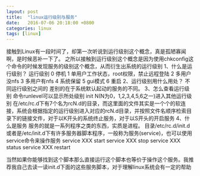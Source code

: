```yaml
---
layout: post
title:  "linux运行级别与服务"
date:   2016-07-06 20:18:00 +0800
categories: linux
tags: [linux]
---
```


接触到Linux有一段时间了，却第一次听说到运行级别这个概念，真是孤陋寡闻啊，是时候恶补一下了。
之所以接触到运行级别这个概念是因为使用chkconfig这个命令的时候发现服务的级别这个概念，从而衍生出系统的运行级别
1、什么是运行级别？
运行级别
0 停机
1 单用户工作状态，root权限，禁止远程登陆
2 多用户没nfs
3 多用户有nfs
4 系统保留
5 gui模式
6 重启
2、运行级别用什么用处？
不同运行级别之间的 差别的在于系统默认起动的服务的不同。
3、怎么查看运行级别
命令runlevel可以显示所处级别
init N(N为0，1,2,3,4,5,6之一)进入其他运行级别
在/etc/rc.d下有7个名为rcN.d的目录，而这里面的文件其实是一个个的软连接，系统会根据指定的运行级别进入对应的rcN.d目录，并按照文件名顺序检索目录下的链接文件，对于以K开头的系统终止服务，对于以S开头的开启服务
4、什么是服务
服务的就是一系列程序之类的东西，实质是进程。
目录/etc/rc.d/init.d或者是/etc/init.d下有许多服务器脚本程序，一般称为服务(service)，也可以使用service命令来操作服务
service XXX start
service XXX stop
service XXX status
service XXX restart

当然如果你能够找到这个脚本那么直接运行这个脚本也等价于操作这个服务。我推荐我自己去读一读init.d下面的这些服务脚本，对于理解linux系统会有一定的帮助